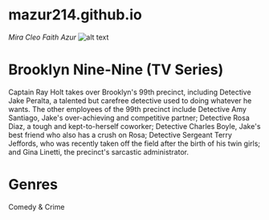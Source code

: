 # mazur214.github.io
*Mira Cleo Faith Azur*
![[alt text](https://images.app.goo.gl/vnouAbECSQuFz35Y7)](image.jpg)
# Brooklyn Nine-Nine (TV Series)
Captain Ray Holt takes over Brooklyn's 99th precinct, including Detective Jake Peralta, a talented but carefree detective used to doing whatever he wants. The other employees of the 99th precinct include Detective Amy Santiago, Jake's over-achieving and competitive partner; Detective Rosa Diaz, a tough and kept-to-herself coworker; Detective Charles Boyle, Jake's best friend who also has a crush on Rosa; Detective Sergeant Terry Jeffords, who was recently taken off the field after the birth of his twin girls; and Gina Linetti, the precinct's sarcastic administrator.

# Genres
Comedy & Crime 
